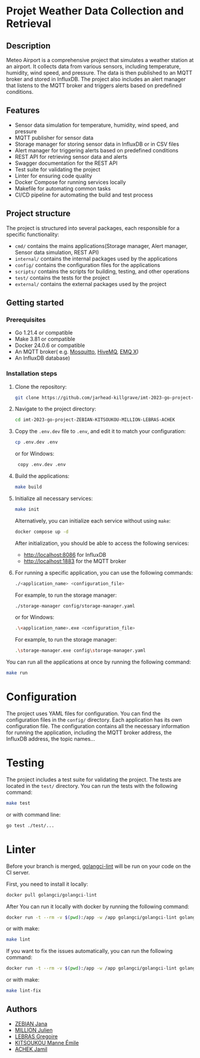 # Projet Weather Data Collection and Retrieval

## Description

Meteo Airport is a comprehensive project that simulates a weather station at an airport. It collects data from various
sensors, including temperature, humidity, wind speed, and pressure. The data is then published to an MQTT broker and
stored in InfluxDB. The project also includes an alert manager that listens to the MQTT broker and triggers alerts based
on predefined conditions.

## Features

- Sensor data simulation for temperature, humidity, wind speed, and pressure
- MQTT publisher for sensor data
- Storage manager for storing sensor data in InfluxDB or in CSV files
- Alert manager for triggering alerts based on predefined conditions
- REST API for retrieving sensor data and alerts
- Swagger documentation for the REST API
- Test suite for validating the project
- Linter for ensuring code quality
- Docker Compose for running services locally
- Makefile for automating common tasks
- CI/CD pipeline for automating the build and test process

## Project structure

The project is structured into several packages, each responsible for a specific functionality:

- `cmd/` contains the mains applications(Storage manager, Alert manager, Sensor data simulation, REST API)
- `internal/` contains the internal packages used by the applications
- `config/` contains the configuration files for the applications
- `scripts/` contains the scripts for building, testing, and other operations
- `test/` contains the tests for the project
- `external/` contains the external packages used by the project

## Getting started

### Prerequisites

- Go 1.21.4 or compatible
- Make 3.81 or compatible
- Docker 24.0.6 or compatible
- An MQTT broker(
  e.g. [Mosquitto](https://mosquitto.org/), [HiveMQ](https://www.hivemq.com/), [EMQ X](https://www.emqx.io/))
- An InfluxDB database)

### Installation steps

1. Clone the repository:
    ```bash
    git clone https://github.com/jarhead-killgrave/imt-2023-go-project-ZEBIAN-KITSOUKOU-MILLION-LEBRAS-ACHEK.git
    ```

2. Navigate to the project directory:
    ```bash
    cd imt-2023-go-project-ZEBIAN-KITSOUKOU-MILLION-LEBRAS-ACHEK
    ```

3. Copy the `.env.dev` file to `.env`, and edit it to match your configuration:
   ```bash
   cp .env.dev .env
   ```
   or for Windows:
   ```bash
    copy .env.dev .env
   ```

4. Build the applications:
   ```bash
   make build
   ```

5. Initialize all necessary services:
   ```bash
   make init
   ```
   Alternatively, you can initialize each service without using `make`:
   ```bash
   docker compose up -d
   ```
   After initialization, you should be able to access the following services:
	- [http://localhost:8086](http://localhost:8086) for InfluxDB
	- [http://localhost:1883](http://localhost:1883) for the MQTT broker

6. For running a specific application, you can use the following commands:
   ```bash
   ./<application_name> <configuration_file>
   ```
   For example, to run the storage manager:
   ```bash
   ./storage-manager config/storage-manager.yaml
   ```
   or for Windows:
   ```bash
   .\<application_name>.exe <configuration_file>
   ```
   For example, to run the storage manager:
   ```bash
   .\storage-manager.exe config\storage-manager.yaml
   ```

You can run all the applications at once by running the following command:

```bash
make run
```

# Configuration

The project uses YAML files for configuration. You can find the configuration files in the `config/` directory.
Each application has its own configuration file. The configuration contains all the necessary information for running
the application, including the MQTT broker address, the InfluxDB address, the topic names...

# Testing

The project includes a test suite for validating the project. The tests are located in the `test/` directory.
You can run the tests with the following command:

```bash
make test
```

or with command line:

```bash
go test ./test/...
```

# Linter

Before your branch is merged, [golangci-lint](https://golangci-lint.run/) will be run on your code on the CI server.

First, you need to install it locally:

```bash
docker pull golangci/golangci-lint
```

After You can run it locally with docker by running the following command:

```bash
docker run -t --rm -v $(pwd):/app -w /app golangci/golangci-lint golangci-lint run -v
```

or with make:

```bash
make lint
```

If you want to fix the issues automatically, you can run the following command:

```bash
docker run -t --rm -v $(pwd):/app -w /app golangci/golangci-lint golangci-lint run -v --fix
```

or with make:

```bash
make lint-fix
```

## Authors

- [ZEBIAN Jana](https://github.com/JanaZebian)
- [MILLION Julien](https://github.com/AlphaOrOmega)
- [LEBRAS Gregoire](https://github.com/gregoireLeBras)
- [KITSOUKOU Manne Émile](https://github.com/jarhead-killgrave)
- [ACHEK Jamil](https://github.com/JamWare)
